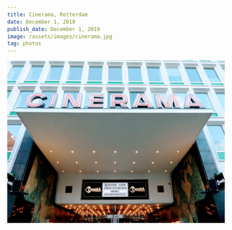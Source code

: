```yaml
---
title: Cinerama, Rotterdam
date: December 1, 2019
publish_date: December 1, 2019
image: /assets/images/cinerama.jpg
tag: photos
---
```


![image](/assets/images/cinerama.jpg)
